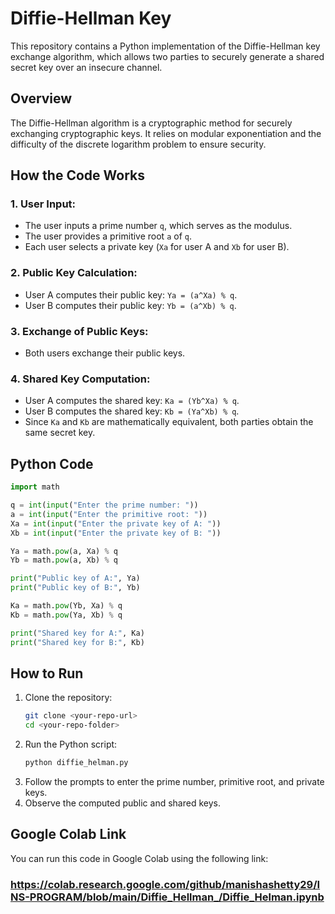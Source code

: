 # Diffie-Hellman Key


This repository contains a Python implementation of the Diffie-Hellman key exchange algorithm, which allows two parties to securely generate a shared secret key over an insecure channel.

## Overview
The Diffie-Hellman algorithm is a cryptographic method for securely exchanging cryptographic keys. It relies on modular exponentiation and the difficulty of the discrete logarithm problem to ensure security.

## How the Code Works

### 1. **User Input:**
   - The user inputs a prime number `q`, which serves as the modulus.
   - The user provides a primitive root `a` of `q`.
   - Each user selects a private key (`Xa` for user A and `Xb` for user B).

### 2. **Public Key Calculation:**
   - User A computes their public key: `Ya = (a^Xa) % q`.
   - User B computes their public key: `Yb = (a^Xb) % q`.

### 3. **Exchange of Public Keys:**
   - Both users exchange their public keys.

### 4. **Shared Key Computation:**
   - User A computes the shared key: `Ka = (Yb^Xa) % q`.
   - User B computes the shared key: `Kb = (Ya^Xb) % q`.
   - Since `Ka` and `Kb` are mathematically equivalent, both parties obtain the same secret key.

## Python Code
```python
import math

q = int(input("Enter the prime number: "))
a = int(input("Enter the primitive root: "))
Xa = int(input("Enter the private key of A: "))
Xb = int(input("Enter the private key of B: "))

Ya = math.pow(a, Xa) % q
Yb = math.pow(a, Xb) % q

print("Public key of A:", Ya)
print("Public key of B:", Yb)

Ka = math.pow(Yb, Xa) % q
Kb = math.pow(Ya, Xb) % q

print("Shared key for A:", Ka)
print("Shared key for B:", Kb)
```

## How to Run
1. Clone the repository:
   ```bash
   git clone <your-repo-url>
   cd <your-repo-folder>
   ```
2. Run the Python script:
   ```bash
   python diffie_helman.py
   ```
3. Follow the prompts to enter the prime number, primitive root, and private keys.
4. Observe the computed public and shared keys.

## Google Colab Link
You can run this code in Google Colab using the following link:
### https://colab.research.google.com/github/manishashetty29/INS-PROGRAM/blob/main/Diffie_Hellman_/Diffie_Helman.ipynb


